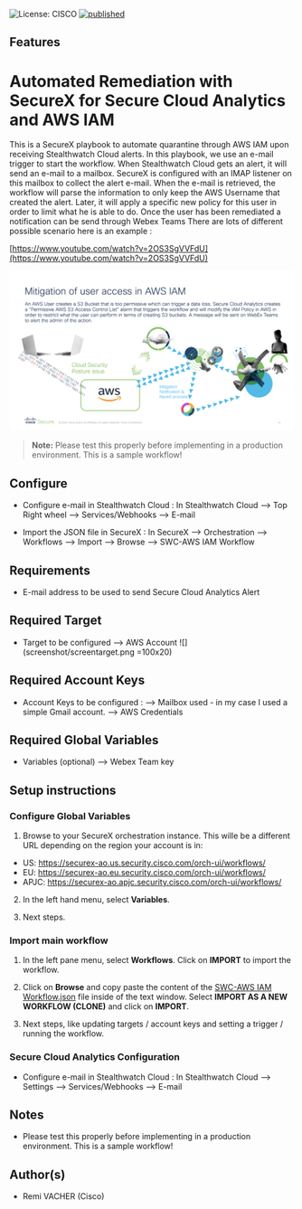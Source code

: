 ![License: CISCO](https://img.shields.io/badge/License-CISCO-blue.svg)
[![published](https://static.production.devnetcloud.com/codeexchange/assets/images/devnet-published.svg)](https://developer.cisco.com/codeexchange/github/repo/<REPO-HERE>)

## Features
# Automated Remediation with SecureX for Secure Cloud Analytics and AWS IAM 

This is a SecureX playbook to automate quarantine through AWS IAM upon receiving Stealthwatch Cloud alerts. In this playbook, we use an e-mail trigger to start the workflow. When Stealthwatch Cloud gets an alert, it will send an e-mail to a mailbox. 
SecureX is configured with an IMAP listener on this mailbox to collect the alert e-mail. 
When the e-mail is retrieved, the workflow will parse the information to only keep the AWS Username that created the alert. 
Later, it will apply a specific new policy for this user in order to limit what he is able to do. Once the user has been remediated a notification can be send through Webex Teams 
There are lots of different possible scenario here is an example : 

[https://www.youtube.com/watch?v=2OS3SgVVFdU](https://www.youtube.com/watch?v=2OS3SgVVFdU)

![](screenshot/screenscenario.png)

> **Note:** Please test this properly before implementing in a production environment. This is a sample workflow!


## Configure 

* Configure e-mail in Stealthwatch Cloud : 
In Stealthwatch Cloud --> Top Right wheel --> Services/Webhooks --> E-mail 

* Import the JSON file in SecureX : 
In SecureX --> Orchestration --> Workflows --> Import --> Browse --> SWC-AWS IAM Workflow

## Requirements 
* E-mail address to be used to send Secure Cloud Analytics Alert

## Required Target 
* Target to be configured 
   --> AWS Account 
   ![](screenshot/screentarget.png =100x20)

## Required Account Keys
* Account Keys to be configured : 
    --> Mailbox used - in my case I used a simple Gmail account. 
    --> AWS Credentials 

## Required Global Variables    
* Variables (optional)
   --> Webex Team key 
   
## Setup instructions

### Configure Global Variables

1. Browse to your SecureX orchestration instance. This wille be a different URL depending on the region your account is in: 

* US: https://securex-ao.us.security.cisco.com/orch-ui/workflows/
* EU: https://securex-ao.eu.security.cisco.com/orch-ui/workflows/
* APJC: https://securex-ao.apjc.security.cisco.com/orch-ui/workflows/

2. In the left hand menu, select **Variables**.

3. Next steps.

### Import main workflow

1. In the left pane menu, select **Workflows**. Click on **IMPORT** to import the workflow.

2. Click on **Browse** and copy paste the content of the [SWC-AWS IAM Workflow.json](https://raw.githubusercontent.com/vacheremi63/SecureX/master/AWS-SWC/SWC-AWS-IAM-Workflow.json) file inside of the text window.  Select **IMPORT AS A NEW WORKFLOW (CLONE)** and click on **IMPORT**.

3. Next steps, like updating targets / account keys and setting a trigger / running the workflow.

### Secure Cloud Analytics Configuration 
* Configure e-mail in Stealthwatch Cloud : 
In Stealthwatch Cloud --> Settings --> Services/Webhooks --> E-mail 


## Notes

* Please test this properly before implementing in a production environment. This is a sample workflow!

## Author(s)

* Remi VACHER (Cisco)
